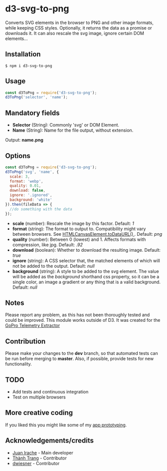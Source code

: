 # d3-svg-to-png

Converts SVG elements in the browser to PNG and other image formats, while keeping CSS styles. Optionally, it returns the data as a promise or downloads it. It can also rescale the svg image, ignore certain DOM elements...

## Installation

```shell
$ npm i d3-svg-to-png
```

## Usage

```js
const d3ToPng = require('d3-svg-to-png');
d3ToPng('selector', 'name');
```

## Mandatory fields

- **Selector** (String): Commonly 'svg' or DOM Element.
- **Name** (String): Name for the file output, without extension.

Output: **name.png**

## Options

```js
const d3ToPng = require('d3-svg-to-png');
d3ToPng('svg', 'name', {
  scale: 3,
  format: 'webp',
  quality: 0.01,
  download: false,
  ignore: '.ignored',
  background: 'white'
}).then(fileData => {
  //do something with the data
});
```

- **scale** (number): Rescale the image by this factor. Default: _1_
- **format** (string): The format to output to. Compatibility might vary between browsers. See [HTMLCanvasElement.toDataURL()
  ](https://developer.mozilla.org/en-US/docs/Web/API/HTMLCanvasElement/toDataURL). Default: _png_
- **quality** (number): Between 0 (lowest) and 1. Affects formats with compression, like jpg. Default: _.92_
- **download** (boolean): Whether to download the resulting image. Default: _true_
- **ignore** (string): A CSS selector that, the matched elements of which will not be added to the output. Default: _null_
- **background** (string): A style to be added to the svg element. The value will be added as the _background_ shorthand css property, so it can be a single color, an image a gradient or any thing that is a valid background. Default: _null_

## Notes

Please report any problem, as this has not been thoroughly tested and could be improved.
This module works outside of D3. It was created for the [GoPro Telemetry Extractor](https://goprotelemetryextractor.com)

## Contribution

Please make your changes to the **dev** branch, so that automated tests can be run before merging to **master**. Also, if possible, provide tests for new functionality.

## TODO

- Add tests and continuous integration
- Test on multiple browsers

## More creative coding

If you liked this you might like some of my [app prototyping](https://prototyping.barcelona).

## Acknowledgements/credits

- [Juan Irache](https://github.com/JuanIrache) - Main developer
- [Thành Trang](https://github.com/trangcongthanh) - Contributor
- [dwiesner](https://github.com/dwiesner) - Contributor
